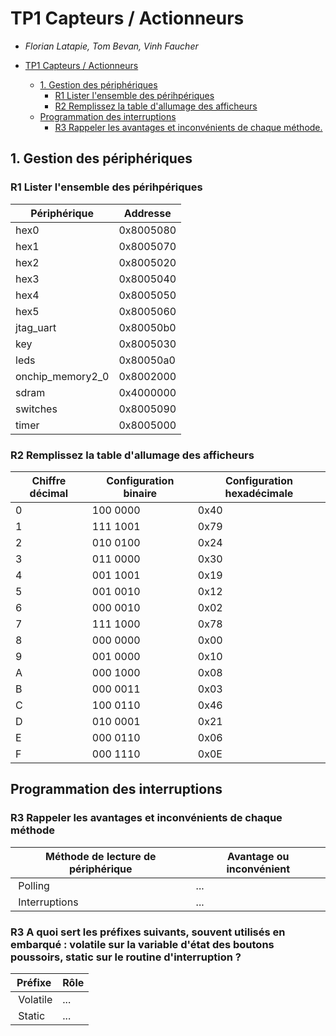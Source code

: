 # TP1 Capteurs / Actionneurs

- *Florian Latapie, Tom Bevan, Vinh Faucher*

- [TP1 Capteurs / Actionneurs](#tp1-capteurs--actionneurs)
  - [1. Gestion des périphériques](#1-gestion-des-périphériques)
    - [R1 Lister l'ensemble des périhpériques](#r1-lister-lensemble-des-périhpériques)
    - [R2 Remplissez la table d'allumage des afficheurs](#r2-remplissez-la-table-dallumage-des-afficheurs)
  - [Programmation des interruptions](#programmation-des-interruptions)
    - [R3 Rappeler les avantages et inconvénients de chaque méthode.](#r3-rappeler-les-avantages-et-inconvénients-de-chaque-méthode)

## 1. Gestion des périphériques

### R1 Lister l'ensemble des périhpériques

| Périphérique     | Addresse  |
|------------------|-----------|
| hex0             | 0x8005080 |
| hex1             | 0x8005070 |
| hex2             | 0x8005020 |
| hex3             | 0x8005040 |
| hex4             | 0x8005050 |
| hex5             | 0x8005060 |
| jtag_uart        | 0x80050b0 |
| key              | 0x8005030 |
| leds             | 0x80050a0 |
| onchip_memory2_0 | 0x8002000 |
| sdram            | 0x4000000 |
| switches         | 0x8005090 |
| timer            | 0x8005000 |

### R2 Remplissez la table d'allumage des afficheurs

| Chiffre décimal | Configuration binaire | Configuration hexadécimale |
|-----------------|-----------------------|----------------------------|
| 0               | 100 0000              | 0x40                       |
| 1               | 111 1001              | 0x79                       |
| 2               | 010 0100              | 0x24                       |
| 3               | 011 0000              | 0x30                       |
| 4               | 001 1001              | 0x19                       |
| 5               | 001 0010              | 0x12                       |
| 6               | 000 0010              | 0x02                       |
| 7               | 111 1000              | 0x78                       |
| 8               | 000 0000              | 0x00                       |
| 9               | 001 0000              | 0x10                       |
| A               | 000 1000              | 0x08                       |
| B               | 000 0011              | 0x03                       |
| C               | 100 0110              | 0x46                       |
| D               | 010 0001              | 0x21                       |
| E               | 000 0110              | 0x06                       |
| F               | 000 1110              | 0x0E                       |

## Programmation des interruptions

### R3 Rappeler les avantages et inconvénients de chaque méthode

| Méthode de lecture de périphérique | Avantage ou inconvénient |
|------------------------------------|--------------------------|
| Polling                            | ...                      |
| Interruptions                      | ...                      |

### R3 A quoi sert les préfixes suivants, souvent utilisés en embarqué : volatile sur la variable d'état des boutons poussoirs, static sur le routine d'interruption ?
| Préfixe                            | Rôle                     |
|------------------------------------|--------------------------|
| Volatile                           | ...                      |
| Static                             | ...                      |
